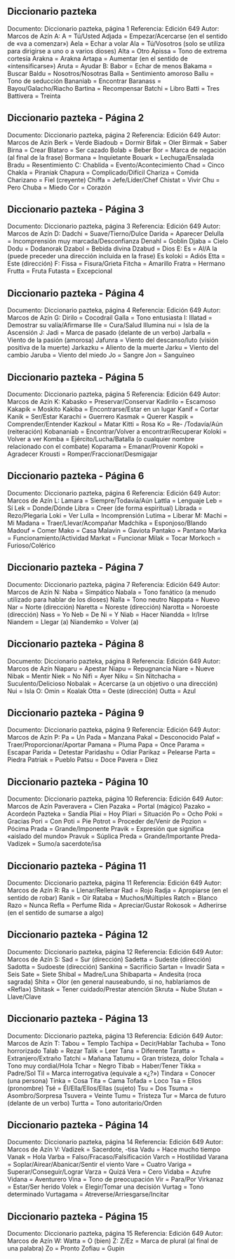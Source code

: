 ## Diccionario pazteka
Documento: Diccionario pazteka, página 1
Referencia: Edición 649
Autor: Marcos de Azín
A:
A = Tú/Usted
Adjada = Empezar/Acercarse (en el sentido de «va a comenzar»)
Aela = Echar a volar
Ala = Tú/Vosotros (solo se utiliza para dirigirse a uno o a varios dioses)
Alta = Otro
Apissa = Tono de extrema cortesía
Arakna = Arakna
Artapa = Aumentar (en el sentido de «intensificarse»)
Aruta = Ayudar
B:
Babor = Echar de menos
Bakama = Buscar
Baldu = Nosotros/Nosotras
Balla = Sentimiento amoroso
Ballu = Tono de seducción
Bananiab = Encontrar
Baranass = Bayou/Galacho/Riacho
Bartina = Recompensar
Batchi = Libro
Batti = Tres
Battivera = Treinta

## Diccionario pazteka - Página 2
Documento: Diccionario pazteka, página 2
Referencia: Edición 649
Autor: Marcos de Azín
Berk = Verde
Biadoub = Dormir
Bifak = Oler
Birmak = Saber
Birna = Crear
Blataro = Ser cazado
Bolab = Beber
Bor = Marca de negación (al final de la frase)
Bormana = Inquietante
Bouark = Lechuga/Ensalada
Bradu = Resentimiento
C:
Chablida = Evento/Acontecimiento
Chad = Cinco
Chakla = Piraniak
Chapura = Complicado/Difícil
Chariza = Comida
Charizano = Fiel (creyente)
Chiffa = Jefe/Líder/Chef
Chistat = Vivir
Chu = Pero
Chuba = Miedo
Cor = Corazón

## Diccionario pazteka - Página 3
Documento: Diccionario pazteka, página 3
Referencia: Edición 649
Autor: Marcos de Azín
D:
Dadchi = Suave/Tierno/Dulce
Darida = Aparecer
Delulla = Incomprensión muy marcada/Desconfianza
Denahl = Goblin
Djaba = Cielo
Dodu = Dodanorak
Dzabol = Bebida divina
Dzabud = Dios
E:
Es = Al/A la (puede preceder una dirección incluida en la frase)
Es koloki = Adiós
Etta = Este (dirección)
F:
Fissa = Fisura/Grieta
Fitcha = Amarillo
Fratra = Hermano
Frutta = Fruta
Futasta = Excepcional

## Diccionario pazteka - Página 4
Documento: Diccionario pazteka, página 4
Referencia: Edición 649
Autor: Marcos de Azín
G:
Dirilo = Cocodrail
Galla = Tono entusiasta
I:
Illatad = Demostrar su valía/Afirmarse
Ille = Cura/Salud
Illumina nui = Isla de la Ascensión
J:
Jadi = Marca de pasado (delante de un verbo)
Jarballa = Viento de la pasión (amorosa)
Jafunra = Viento del descanso/luto (visión positiva de la muerte)
Jarkazku = Aliento de la muerte
Jarku = Viento del cambio
Jaruba = Viento del miedo
Jo = Sangre
Jon = Sanguíneo

## Diccionario pazteka - Página 5
Documento: Diccionario pazteka, página 5
Referencia: Edición 649
Autor: Marcos de Azín
K:
Kabasko = Preservar/Conservar
Kadirilo = Escamoso
Kakapik = Moskito
Kakiba = Encontrarse/Estar en un lugar
Kanif = Cortar
Kanik = Ser/Estar
Karachi = Guerrero
Kasmak = Querer
Kaspik = Comprender/Entender
Kazkoul = Matar
Kitti = Rosa
Ko = Re- /Todavía/Aún (reiteración)
Kobananiab = Encontrar/Volver a encontrar/Recuperar
Koloki = Volver a ver
Komba = Ejército/Lucha/Batalla (o cualquier nombre relacionado con el combate)
Koparama = Emanar/Provenir
Kopoki = Agradecer
Krousti = Romper/Fraccionar/Desmigajar

## Diccionario pazteka - Página 6
Documento: Diccionario pazteka, página 6
Referencia: Edición 649
Autor: Marcos de Azín
L:
Lamara = Siempre/Todavía/Aún
Lattla = Lenguaje
Leb = Sí
Lek = Donde/Dónde
Libra = Creer (de forma espiritual)
Librada = Rezo/Plegaria
Loki = Ver
Lulla = Incomprensión
Lutima = Liberar
M:
Machi = Mi
Madana = Traer/Llevar/Acompañar
Madchika = Esponjoso/Blando
Madouf = Comer
Mako = Casa
Malavin = Gaviota
Pantako = Pantano
Marka = Funcionamiento/Actividad
Markat = Funcionar
Milak = Tocar
Morkoch = Furioso/Colérico

## Diccionario pazteka - Página 7
Documento: Diccionario pazteka, página 7
Referencia: Edición 649
Autor: Marcos de Azín
N:
Naba = Simpático
Nabala = Tono fanático (a menudo utilizado para hablar de los dioses)
Nalla = Tono neutro
Nappata = Nuevo
Nar = Norte (dirección)
Naretta = Noreste (dirección)
Narotta = Noroeste (dirección)
Nass = Yo
Neb = De
Ni = Y
Niab = Hacer
Niandda = Ir/Irse
Niandem = Llegar (a)
Niandemko = Volver (a)

## Diccionario pazteka - Página 8
Documento: Diccionario pazteka, página 8
Referencia: Edición 649
Autor: Marcos de Azín
Niaparu = Apestar
Niapu = Repugnancia
Niare = Nueve
Nibak = Mentir
Niek = No
Nifi = Ayer
Niku = Sin
Nitchacha = Suculento/Delicioso
Nobalak = Acercarse (a un objetivo o una dirección)
Nui = Isla
O:
Omin = Koalak
Otta = Oeste (dirección)
Outta = Azul

## Diccionario pazteka - Página 9
Documento: Diccionario pazteka, página 9
Referencia: Edición 649
Autor: Marcos de Azín
P:
Pa = Un
Pada = Manzana
Pakal = Desconocido
Palaf = Traer/Proporcionar/Aportar
Pamana = Pluma
Papa = Once
Parama = Escapar
Parida = Detestar
Paridashu = Odiar
Parikaz = Pelearse
Parta = Piedra
Patriak = Pueblo
Patsu = Doce
Pavera = Diez

## Diccionario pazteka - Página 10
Documento: Diccionario pazteka, página 10
Referencia: Edición 649
Autor: Marcos de Azín
Paveravera = Cien
Pazaka = Portal (mágico)
Pazako = Acordeón
Pazteka = Sandía
Pliai = Hoy
Pliari = Situación
Po = Ocho
Poki = Gracias
Pori = Con
Poti = Pie
Potrot = Proceder de/Venir de
Pozion = Pócima
Prada = Grande/Imponente
Pravik = Expresión que significa «aislado del mundo»
Pravuk = Súplica
Preda = Grande/Importante
Preda-Vadizek = Sumo/a sacerdote/isa

## Diccionario pazteka - Página 11
Documento: Diccionario pazteka, página 11
Referencia: Edición 649
Autor: Marcos de Azín
R:
Ra = Llenar/Rellenar
Rad = Rojo
Radja = Apropiarse (en el sentido de robar)
Ranik = Oír
Rataba = Muchos/Múltiples
Ratch = Blanco
Razo = Nunca
Refla = Perfume
Rida = Apreciar/Gustar
Rokosok = Adherirse (en el sentido de sumarse a algo)

## Diccionario pazteka - Página 12
Documento: Diccionario pazteka, página 12
Referencia: Edición 649
Autor: Marcos de Azín
S:
Sad = Sur (dirección)
Sadetta = Sudeste (dirección)
Sadotta = Sudoeste (dirección)
Sankina = Sacrificio
Sartan = Invadir
Sata = Seis
Sate = Siete
Shibal = Madre/Luna
Shibaparta = Andesita (roca sagrada)
Shita = Olor (en general nauseabundo, si no, hablaríamos de «Refla»)
Shitask = Tener cuidado/Prestar atención
Skruta = Nube
Stutan = Llave/Clave

## Diccionario pazteka - Página 13
Documento: Diccionario pazteka, página 13
Referencia: Edición 649
Autor: Marcos de Azín
T:
Tabou = Templo
Tachipa = Decir/Hablar
Tachuba = Tono horrorizado
Talab = Rezar
Talik = Leer
Tana = Diferente
Taratta = Extranjero/Extraño
Tatchi = Mañana
Tatumu = Gran tristeza, dolor
Tchala = Tono muy cordial/Hola
Tchar = Negro
Tibab = Haber/Tener
Tikka = Padre/Sol
Til = Marca interrogativa (equivale a «¿?»)
Tindara = Conocer (una persona)
Tinka = Cosa
Tita = Cama
Tofada = Loco
Tsa = Ellos (pronombre)
Tsé = Él/Ella/Ellos/Ellas (sujeto)
Tsu = Dos
Tsuma = Asombro/Sorpresa
Tsuvera = Veinte
Tumu = Tristeza
Tur = Marca de futuro (delante de un verbo)
Turtta = Tono autoritario/Orden

## Diccionario pazteka - Página 14
Documento: Diccionario pazteka, página 14
Referencia: Edición 649
Autor: Marcos de Azín
V:
Vadizek = Sacerdote, -tisa
Vadu = Hace mucho tiempo
Vanak = Hola
Varba = Falso/Fracaso/Falsificación
Varch = Hostilidad
Varana = Soplar/Airear/Abanicar/Sentir el viento
Vare = Cuatro
Variga = Superar/Conseguir/Lograr
Varza = Quizá
Vera = Cero
Vidaba = Azufre
Vidana = Aventurero
Vina = Tono de preocupación
Vir = Para/Por
Virkanaz = Estar/Ser herido
Volek = Elegir/Tomar una decisión
Vurtag = Tono determinado
Vurtagama = Atreverse/Arriesgarse/Incitar

## Diccionario pazteka - Página 15
Documento: Diccionario pazteka, página 15
Referencia: Edición 649
Autor: Marcos de Azín
W:
Watta = O (bien)
Z:
Z/Ez = Marca de plural (al final de una palabra)
Zo = Pronto
Zofiau = Gupin
